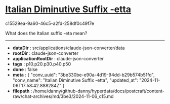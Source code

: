# [Italian Diminutive Suffix -etta](https://claude.ai/chat/3be330be-e90a-4d19-94dd-b29b574b51fd)

c15529ea-9a60-46c5-a2fd-258df0c49f7e

What does the Italian suffix -eta mean?

---

* **dataDir** : src/applications/claude-json-converter/data
* **rootDir** : claude-json-converter
* **applicationRootDir** : claude-json-converter
* **tags** : p10.p20.p30.p40.p50
* **done** : false
* **meta** : {
  "conv_uuid": "3be330be-e90a-4d19-94dd-b29b574b51fd",
  "conv_name": "Italian Diminutive Suffix -etta",
  "updated_at": "2024-11-06T17:58:42.888284Z"
}
* **filepath** : /home/danny/github-danny/hyperdata/docs/postcraft/content-raw/chat-archives/md/3be3/2024-11-06_c15.md